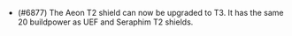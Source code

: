 - (#6877) The Aeon T2 shield can now be upgraded to T3. It has the same 20 buildpower as UEF and Seraphim T2 shields.
